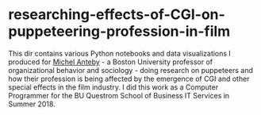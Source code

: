 # researching-effects-of-CGI-on-puppeteering-profession-in-film
This dir contains various Python notebooks and data visualizations I produced for [Michel Anteby](http://www.bu.edu/questrom/profile/michel-anteby/) - a Boston University professor of organizational behavior and sociology - doing research on puppeteers and how their profession is being affected by the emergence of CGI and other special effects in the film industry. I did this work as a Computer Programmer for the BU Questrom School of Business IT Services in Summer 2018.

